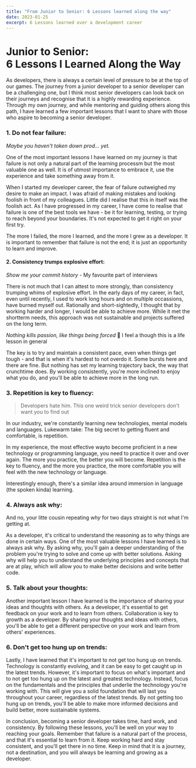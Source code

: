 ```yaml
---
title: "From Junior to Senior: 6 Lessons learned along the way"
date: 2023-01-25
excerpt: 6 Lessons learned over a development career
---
```


# Junior to Senior: <br>6 Lessons I Learned Along the Way

As developers, there is always a certain level of pressure to be at the top of our games. The journey from a junior developer to a senior developer can be a challenging one, but I think most senior developers can look back on their journeys and recognise that it is a highly rewarding experience. Through my own journey, and while mentoring and guiding others along this path, I have learned a few important lessons that I want to share with those who aspire to becoming a senior developer.

### 1.  Do not fear failure: 

*Maybe you haven't taken down prod... yet.* 

One of the most important lessons I have learned on my journey is that failure is not only a natural part of the learning processm but the most valuable one as well. It is of utmost importance to embrace it, use the experience and take something away from it. 

When I started my developer career, the fear of failure outweighed my desire to make an impact. I was afraid of making mistakes and looking foolish in front of my colleagues. Little did I realise that this in itself was the foolish act. As I have progressed in my career, I have come to realise that failure is one of the best tools we have - be it for learning, testing, or trying to reach beyond your boundaries. It's not expected to get it right on your first try.

The more I failed, the more I learned, and the more I grew as a developer. It is important to remember that failure is not the end; it is just an opportunity to learn and improve.

#### 2. Consistency trumps explosive effort: 

*Show me your commit history* - My favourite part of interviews

There is not much that I can attest to more strongly, than consistency trumping whims of explosive effort. In the early days of my career, in fact, even until recently, I used to work long hours and on multiple occassions, have burned myself out. Rationally and short-sightedly, I thought that by working harder and longer, I would be able to achieve more. While it met the shortterm needs, this approach was not sustainable and projects suffered on the long term. 

*Nothing kills passion, like things being forced* 👀 I feel a though this is a life lesson in general

The key is to try and maintain a consistent pace, even when things get tough - and that is when it's hardest to not overdo it. Some bursts here and there are fine. But nothing has set my learning trajectory back, the way that crunchtime does. By working consistently, you're more inclined to enjoy what you do, and you'll be able to achieve more in the long run.

### 3. Repetition is key to fluency:

> Developers hate him. This one weird trick senior developers don't want you to find out

In our industry, we're constantly learning new technologies, mental models and languages. Lukewarm take: The big secret to getting fluent and comfortable, is repetition.

In my experience, the most effective wayto become proficient in a new technology or programming language, you need to practice it over and over again. The more you practice, the better you will become. Repetition is the key to fluency, and the more you practice, the more comfortable you will feel with the new technology or language.

Interestingly enough, there's a similar idea around immersion in language (the spoken kinda) learning.

### 4. Always ask why:
And no, your litte cousin repeating *why* for two days straight is not what I'm getting at. 

As a developer, it's critical to understand the reasoning as to why things are done in certain ways. One of the most valuable lessons I have learned is to always ask why. By asking why, you'll gain a deeper understanding of the problem you're trying to solve and come up with better solutions. Asking why will help you to understand the underlying principles and concepts that are at play, which will allow you to make better decisions and write better code.

### 5. Talk about your thoughts: 
Another important lesson I have learned is the importance of sharing your ideas and thoughts with others. As a developer, it's essential to get feedback on your work and to learn from others. Collaboration is key to growth as a developer. By sharing your thoughts and ideas with others, you'll be able to get a different perspective on your work and learn from others' experiences.

### 6. Don't get too hung up on trends: 
Lastly, I have learned that it's important to not get too hung up on trends. Technology is constantly evolving, and it can be easy to get caught up in the latest trends. However, it's important to focus on what's important and to not get too hung up on the latest and greatest technology. Instead, focus on the fundamentals and the principles that underlie the technology you're working with. This will give you a solid foundation that will last you throughout your career, regardless of the latest trends. By not getting too hung up on trends, you'll be able to make more informed decisions and build better, more sustainable systems.

In conclusion, becoming a senior developer takes time, hard work, and consistency. By following these lessons, you'll be well on your way to reaching your goals. Remember that failure is a natural part of the process, and that it's essential to learn from it. Keep working hard and stay consistent, and you'll get there in no time. Keep in mind that it is a journey, not a destination, and you will always be learning and growing as a developer.